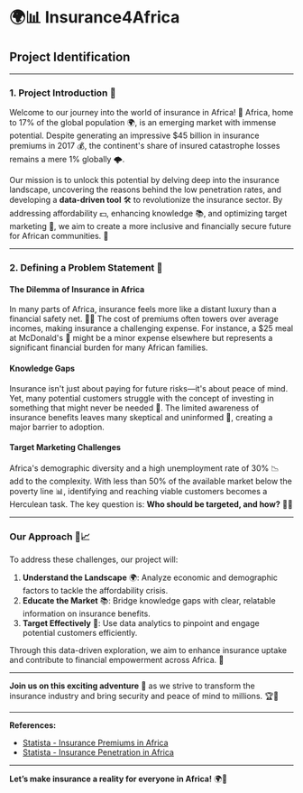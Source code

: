 # 🌍📊 Insurance4Africa

## Project Identification

---

### 1. Project Introduction 🚀

Welcome to our journey into the world of insurance in Africa! 🌟 Africa, home to 17% of the global population 🌍, is an emerging market with immense potential. Despite generating an impressive $45 billion in insurance premiums in 2017 💰, the continent's share of insured catastrophe losses remains a mere 1% globally 🌩️.

Our mission is to unlock this potential by delving deep into the insurance landscape, uncovering the reasons behind the low penetration rates, and developing a **data-driven tool** 🛠️ to revolutionize the insurance sector. By addressing affordability 💵, enhancing knowledge 📚, and optimizing target marketing 🎯, we aim to create a more inclusive and financially secure future for African communities. 🤝

---

### 2. Defining a Problem Statement 🧩

#### The Dilemma of Insurance in Africa

In many parts of Africa, insurance feels more like a distant luxury than a financial safety net. 🚫💡 The cost of premiums often towers over average incomes, making insurance a challenging expense. For instance, a $25 meal at McDonald's 🍔 might be a minor expense elsewhere but represents a significant financial burden for many African families.

#### Knowledge Gaps

Insurance isn't just about paying for future risks—it's about peace of mind. Yet, many potential customers struggle with the concept of investing in something that might never be needed 🤔. The limited awareness of insurance benefits leaves many skeptical and uninformed 🧐, creating a major barrier to adoption.

#### Target Marketing Challenges

Africa's demographic diversity and a high unemployment rate of 30% 📉 add to the complexity. With less than 50% of the available market below the poverty line 📊, identifying and reaching viable customers becomes a Herculean task. The key question is: **Who should be targeted, and how?** 🕵️‍♂️

---

### Our Approach 🚀📈

To address these challenges, our project will:

1. **Understand the Landscape** 🌍: Analyze economic and demographic factors to tackle the affordability crisis.
2. **Educate the Market** 📚: Bridge knowledge gaps with clear, relatable information on insurance benefits.
3. **Target Effectively** 🎯: Use data analytics to pinpoint and engage potential customers efficiently.

Through this data-driven exploration, we aim to enhance insurance uptake and contribute to financial empowerment across Africa. 🌟

---

**Join us on this exciting adventure** 🎢 as we strive to transform the insurance industry and bring security and peace of mind to millions. 🏆💼

---

**References:**

- [Statista - Insurance Premiums in Africa](https://www.statista.com/statistics/882951/insurance-premium-volumes-by-region/)
- [Statista - Insurance Penetration in Africa](https://www.statista.com/statistics/258803/share-of-insurance-premiums-worldwide-by-region/)

---

**Let’s make insurance a reality for everyone in Africa!** 🌍💪

